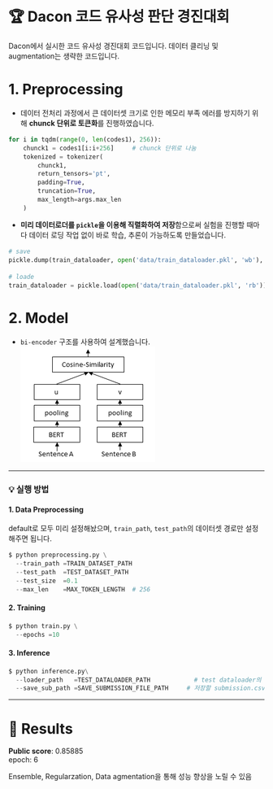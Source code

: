 🏆 Dacon 코드 유사성 판단 경진대회
===
Dacon에서 실시한 코드 유사성 경진대회 코드입니다. 데이터 클리닝 및 augmentation는 생략한 코드입니다.    

# 1. Preprocessing
* 데이터 전처리 과정에서 큰 데이터셋 크기로 인한 메모리 부족 에러를 방지하기 위해 **chunck 단위로 토큰화**를 진행하였습니다.
```python
for i in tqdm(range(0, len(codes1), 256)):
    chunck1 = codes1[i:i+256]     # chunck 단위로 나눔
    tokenized = tokenizer(
        chunck1,
        return_tensors='pt',
        padding=True,
        truncation=True,
        max_length=args.max_len
    )
```
* **미리 데이터로더를 `pickle`을 이용해 직렬화하여 저장**함으로써 실험을 진행할 때마다 데이터 로딩 작업 없이 바로 학습, 추론이 가능하도록 만들었습니다.
```python
# save
pickle.dump(train_dataloader, open('data/train_dataloader.pkl', 'wb'), protocol=pickle.HIGHEST_PROTOCOL)

# loade
train_dataloader = pickle.load(open('data/train_dataloader.pkl', 'rb'))
```

# 2. Model
* `bi-encoder` 구조를 사용하여 설계했습니다.         
![](https://raw.githubusercontent.com/UKPLab/sentence-transformers/master/docs/img/BiEncoder.png)


***


### 💡 실행 방법

#### 1. Data Preprocessing
default로 모두 미리 설정해놨으며, `train_path`, `test_path`의 데이터셋 경로만 설정해주면 됩니다.
```python
$ python preprocessing.py \
  --train_path =TRAIN_DATASET_PATH
  --test_path  =TEST_DATASET_PATH
  --test_size  =0.1
  --max_len    =MAX_TOKEN_LENGTH  # 256
```

#### 2. Training
```python
$ python train.py \
  --epochs =10
```

#### 3. Inference
```python
$ python inference.py\
  --loader_path   =TEST_DATALOADER_PATH            # test dataloader의 경로(data/test_dataloader.pkl)
  --save_sub_path =SAVE_SUBMISSION_FILE_PATH     # 저장할 submission.csv 파일 경로
```


***
# 📑 Results
**Public score**: 0.85885   
epoch: 6    

Ensemble, Regularzation, Data agmentation을 통해 성능 향상을 노릴 수 있음
